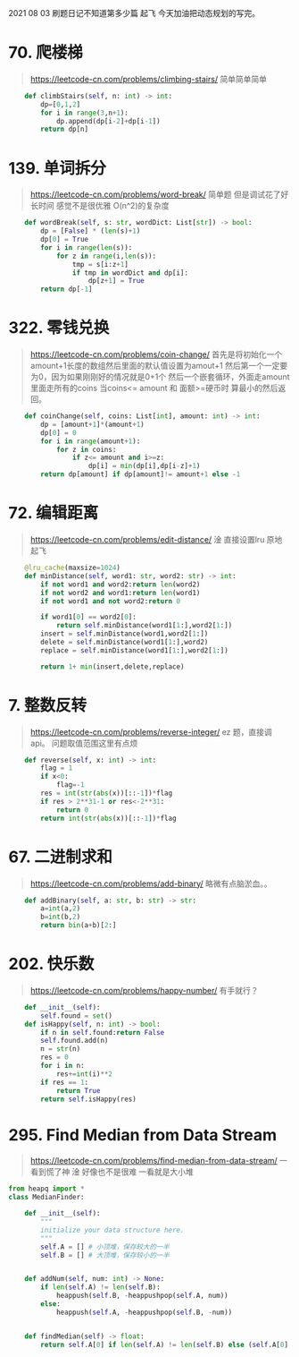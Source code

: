 2021 08 03
刷题日记不知道第多少篇
起飞
今天加油把动态规划的写完。
# 70. 爬楼梯
> https://leetcode-cn.com/problems/climbing-stairs/
简单简单简单
```py
    def climbStairs(self, n: int) -> int:
        dp=[0,1,2]
        for i in range(3,n+1):
            dp.append(dp[i-2]+dp[i-1])
        return dp[n]
```
# 139. 单词拆分
> https://leetcode-cn.com/problems/word-break/
简单题 但是调试花了好长时间
感觉不是很优雅
O(n^2)的复杂度
```py
    def wordBreak(self, s: str, wordDict: List[str]) -> bool:
        dp = [False] * (len(s)+1)
        dp[0] = True
        for i in range(len(s)):
            for z in range(i,len(s)):
                tmp = s[i:z+1]
                if tmp in wordDict and dp[i]:
                    dp[z+1] = True
        return dp[-1]
```
# 322. 零钱兑换
> https://leetcode-cn.com/problems/coin-change/
首先是将初始化一个amount+1长度的数组然后里面的默认值设置为amout+1
然后第一个一定要为0，因为如果刚刚好的情况就是0+1个
然后一个嵌套循环，外面走amount 里面走所有的coins
当coins<= amount 和 面额>=硬币时
算最小的然后返回。
```py
    def coinChange(self, coins: List[int], amount: int) -> int:
        dp = [amount+1]*(amount+1)
        dp[0] = 0
        for i in range(amount+1):
            for z in coins:
                if z<= amount and i>=z:
                    dp[i] = min(dp[i],dp[i-z]+1)
        return dp[amount] if dp[amount]!= amount+1 else -1
```
# 72. 编辑距离
> https://leetcode-cn.com/problems/edit-distance/
淦 直接设置lru 原地起飞
```py
    @lru_cache(maxsize=1024)
    def minDistance(self, word1: str, word2: str) -> int:
        if not word1 and word2:return len(word2)
        if not word2 and word1:return len(word1)
        if not word1 and not word2:return 0

        if word1[0] == word2[0]:
            return self.minDistance(word1[1:],word2[1:])
        insert = self.minDistance(word1,word2[1:])
        delete = self.minDistance(word1[1:],word2)
        replace = self.minDistance(word1[1:],word2[1:])

        return 1+ min(insert,delete,replace)
```
# 7. 整数反转
> https://leetcode-cn.com/problems/reverse-integer/
ez 题，直接调api。
问题取值范围这里有点烦
```py
    def reverse(self, x: int) -> int:
        flag = 1
        if x<0:
            flag=-1
        res = int(str(abs(x))[::-1])*flag
        if res > 2**31-1 or res<-2**31:
            return 0
        return int(str(abs(x))[::-1])*flag
```
# 67. 二进制求和
> https://leetcode-cn.com/problems/add-binary/
略微有点脑淤血。。
```py
    def addBinary(self, a: str, b: str) -> str:
        a=int(a,2)
        b=int(b,2)
        return bin(a+b)[2:]
```
# 202. 快乐数
> https://leetcode-cn.com/problems/happy-number/
有手就行？
```py
    def __init__(self):
        self.found = set()
    def isHappy(self, n: int) -> bool:
        if n in self.found:return False
        self.found.add(n)
        n = str(n)
        res = 0
        for i in n:
            res+=int(i)**2
        if res == 1:
            return True
        return self.isHappy(res)
```
# 295. Find Median from Data Stream
> https://leetcode-cn.com/problems/find-median-from-data-stream/
一看到慌了神
淦
好像也不是很难 一看就是大小堆
```py
from heapq import *
class MedianFinder:

    def __init__(self):
        """
        initialize your data structure here.
        """
        self.A = [] # 小顶堆，保存较大的一半
        self.B = [] # 大顶堆，保存较小的一半


    def addNum(self, num: int) -> None:
        if len(self.A) != len(self.B):
            heappush(self.B, -heappushpop(self.A, num))
        else:
            heappush(self.A, -heappushpop(self.B, -num))


    def findMedian(self) -> float:
        return self.A[0] if len(self.A) != len(self.B) else (self.A[0] - self.B[0]) / 2.0
```
